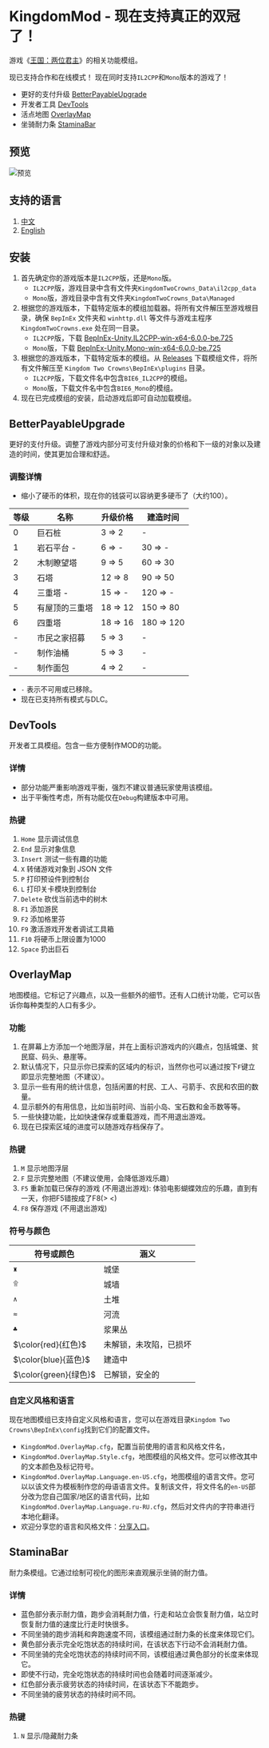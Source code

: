 # KingdomMod - 现在支持真正的双冠了！

游戏《[王国：两位君主](https://store.steampowered.com/app/701160/)》的相关功能模组。

现已支持合作和在线模式！
现在同时支持`IL2CPP`和`Mono`版本的游戏了！

* 更好的支付升级 [BetterPayableUpgrade](https://github.com/abevol/KingdomMod#betterpayableupgrade)
* 开发者工具 [DevTools](https://github.com/abevol/KingdomMod#devtools)
* 活点地图 [OverlayMap](https://github.com/abevol/KingdomMod#overlaymap)
* 坐骑耐力条 [StaminaBar](https://github.com/abevol/KingdomMod#staminabar)

## 预览

![预览](https://github.com/abevol/KingdomMod/blob/master/preview.png?raw=true)

## 支持的语言

1. [中文](https://github.com/abevol/KingdomMod/blob/master/Readme.zh-CN.md)
2. [English](https://github.com/abevol/KingdomMod/blob/master/Readme.md)

## 安装

1. 首先确定你的游戏版本是`IL2CPP`版，还是`Mono`版。
   * `IL2CPP`版，游戏目录中含有文件夹`KingdomTwoCrowns_Data\il2cpp_data`
   * `Mono`版，游戏目录中含有文件夹`KingdomTwoCrowns_Data\Managed`
2. 根据您的游戏版本，下载特定版本的模组加载器。将所有文件解压至游戏根目录，确保 `BepInEx` 文件夹和 `winhttp.dll` 等文件与游戏主程序 `KingdomTwoCrowns.exe` 处在同一目录。
   * `IL2CPP`版，下载 [BepInEx-Unity.IL2CPP-win-x64-6.0.0-be.725](https://builds.bepinex.dev/projects/bepinex_be/725/BepInEx-Unity.IL2CPP-win-x64-6.0.0-be.725%2Be1974e2.zip)
   * `Mono`版，下载 [BepInEx-Unity.Mono-win-x64-6.0.0-be.725](https://builds.bepinex.dev/projects/bepinex_be/725/BepInEx-Unity.Mono-win-x64-6.0.0-be.725%2Be1974e2.zip)
3. 根据您的游戏版本，下载特定版本的模组。从 [Releases](https://github.com/abevol/KingdomMod/releases) 下载模组文件，将所有文件解压至 `Kingdom Two Crowns\BepInEx\plugins` 目录。
   * `IL2CPP`版，下载文件名中包含`BIE6_IL2CPP`的模组。
   * `Mono`版，下载文件名中包含`BIE6_Mono`的模组。
4. 现在已完成模组的安装，启动游戏后即可自动加载模组。

## BetterPayableUpgrade

更好的支付升级。调整了游戏内部分可支付升级对象的价格和下一级的对象以及建造的时间，使其更加合理和舒适。

### 调整详情

* 缩小了硬币的体积，现在你的钱袋可以容纳更多硬币了（大约100）。

| 等级 | 名称 | 升级价格 | 建造时间 |
|-----|------|---------|----------|
|0    |巨石桩| 3 => 2 | - |
|1    |岩石平台 -| 6 => - | 30 => - |
|2    |木制瞭望塔| 9 => 5 | 60 => 30 |
|3    |石塔| 12 => 8 | 90 => 50 |
|4    |三重塔 -| 15 => - | 120 => - |
|5    |有屋顶的三重塔| 18 => 12 | 150 => 80 |
|6    |四重塔| 18 => 16 | 180 => 120 |
|-    |市民之家招募| 5 => 3 | - |
|-    |制作油桶| 5 => 3 | - |
|-    |制作面包| 4 => 2 | - |

* `-` 表示不可用或已移除。
* 现在已支持所有模式与DLC。

## DevTools

开发者工具模组。包含一些方便制作MOD的功能。

### 详情

* 部分功能严重影响游戏平衡，强烈不建议普通玩家使用该模组。
* 出于平衡性考虑，所有功能仅在`Debug`构建版本中可用。

### 热键

1. `Home` 显示调试信息
2. `End` 显示对象信息
3. `Insert` 测试一些有趣的功能
4. `X` 转储游戏对象到 JSON 文件
5. `P` 打印预设件到控制台
6. `L` 打印关卡模块到控制台
7. `Delete` 砍伐当前选中的树木
8. `F1` 添加游民
9. `F2` 添加格里芬
10. `F9` 激活游戏开发者调试工具箱
11. `F10` 将硬币上限设置为1000
12. `Space` 扔出巨石

## OverlayMap

地图模组。它标记了兴趣点，以及一些额外的细节。还有人口统计功能，它可以告诉你每种类型的人口有多少。

### 功能

1. 在屏幕上方添加一个地图浮层，并在上面标识游戏内的兴趣点，包括城堡、贫民窟、码头、悬崖等。
2. 默认情况下，只显示你已探索的区域内的标识，当然你也可以通过按下`F`键立即显示完整地图（不建议）。
3. 显示一些有用的统计信息，包括闲置的村民、工人、弓箭手、农民和农田的数量。
4. 显示额外的有用信息，比如当前时间、当前小岛、宝石数和金币数等等。
5. 一些快捷功能，比如快速保存或重载游戏，而不用退出游戏。
6. 现在已探索区域的进度可以随游戏存档保存了。

### 热键

1. `M` 显示地图浮层
2. `F` 显示完整地图（不建议使用，会降低游戏乐趣）
3. `F5` 重新加载已保存的游戏 (不用退出游戏): 体验电影蝴蝶效应的乐趣，直到有一天，你把F5错按成了F8(> <)
4. `F8` 保存游戏 (不用退出游戏)

### 符号与颜色

| 符号或颜色 | 涵义 |
|----|----|
|`♜`|城堡|
|`۩`|城墙|
|`∧`|土堆|
|`≈`|河流|
|`♣`|浆果丛|
|$\color{red}{红色}$|未解锁，未攻陷，已损坏|
|$\color{blue}{蓝色}$|建造中|
|$\color{green}{绿色}$|已解锁，安全的|

### 自定义风格和语言

现在地图模组已支持自定义风格和语言，您可以在游戏目录`Kingdom Two Crowns\BepInEx\config`找到它们的配置文件。

* `KingdomMod.OverlayMap.cfg`，配置当前使用的语言和风格文件名，
* `KingdomMod.OverlayMap.Style.cfg`，地图模组的风格文件。您可以修改其中的文本颜色及标记符号。
* `KingdomMod.OverlayMap.Language.en-US.cfg`，地图模组的语言文件。您可以以该文件为模板制作您的母语语言文件。复制该文件，将文件名的`en-US`部分改为您自己国家/地区的语言代码，比如`KingdomMod.OverlayMap.Language.ru-RU.cfg`，然后对文件内的字符串进行本地化翻译。
* 欢迎分享您的语言和风格文件：[分享入口](https://github.com/abevol/KingdomMod/issues/3)。

## StaminaBar

耐力条模组。它通过绘制可视化的图形来直观展示坐骑的耐力值。

### 详情

* 蓝色部分表示耐力值，跑步会消耗耐力值，行走和站立会恢复耐力值，站立时恢复耐力值的速度比行走时快很多。
* 不同坐骑的跑步消耗和奔跑速度不同，该模组通过耐力条的长度来体现它们。
* 黄色部分表示完全吃饱状态的持续时间，在该状态下行动不会消耗耐力值。
* 不同坐骑的完全吃饱状态的持续时间不同，该模组通过黄色部分的长度来体现它。
* 即使不行动，完全吃饱状态的持续时间也会随着时间逐渐减少。
* 红色部分表示疲劳状态的持续时间，在该状态下不能跑步。
* 不同坐骑的疲劳状态的持续时间不同。

### 热键

1. `N` 显示/隐藏耐力条
